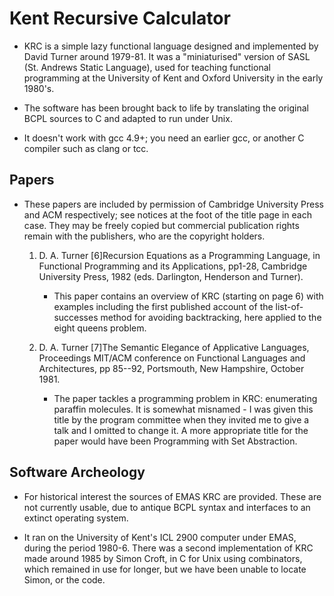 # Kent Recursive Calculator

* KRC is a simple lazy functional language designed and implemented by David
  Turner around 1979-81. It was a "miniaturised" version of SASL (St. Andrews
  Static Language), used for teaching functional programming at the
  University of Kent and Oxford University in the early 1980's.

* The software has been brought back to life by translating the original
  BCPL sources to C and adapted to run under Unix.

* It doesn't work with gcc 4.9+; you need an earlier gcc, or another C compiler
  such as clang or tcc.

## Papers

* These papers are included by permission of Cambridge University Press and
  ACM respectively; see notices at the foot of the title page in each case.
  They may be freely copied but commercial publication rights remain with
  the publishers, who are the copyright holders.

  1. D. A. Turner [6]Recursion Equations as a Programming Language, in
     Functional Programming and its Applications, pp1-28, Cambridge
     University Press, 1982 (eds. Darlington, Henderson and Turner).

     * This paper contains an overview of KRC (starting on page 6) with
       examples including the first published account of the
       list-of-successes method for avoiding backtracking, here applied to
       the eight queens problem.

  2. D. A. Turner [7]The Semantic Elegance of Applicative Languages,
     Proceedings MIT/ACM conference on Functional Languages and
     Architectures, pp 85--92, Portsmouth, New Hampshire, October 1981.

     * The paper tackles a programming problem in KRC: enumerating paraffin
       molecules. It is somewhat misnamed - I was given this title by the
       program committee when they invited me to give a talk and I omitted to
       change it. A more appropriate title for the paper would have been
       Programming with Set Abstraction.

## Software Archeology

* For historical interest the sources of EMAS KRC are provided.  These are
  not currently usable, due to antique BCPL syntax and interfaces to an
  extinct operating system.

* It ran on the University of Kent's ICL 2900 computer under EMAS, during
  the period 1980-6. There was a second implementation of KRC made around
  1985 by Simon Croft, in C for Unix using combinators, which remained in
  use for longer, but we have been unable to locate Simon, or the code.
